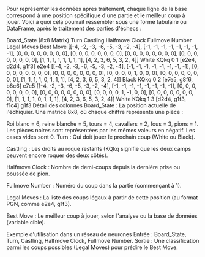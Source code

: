 Pour représenter les données après traitement, chaque ligne de la base correspond à une position spécifique d'une partie et le meilleur coup à jouer. Voici à quoi cela pourrait ressembler sous une forme tabulaire ou DataFrame, après le traitement des parties d'échecs :

Board_State (8x8 Matrix)	Turn	Castling	Halfmove Clock	Fullmove Number	Legal Moves	Best Move
[[-4, -2, -3, -6, -5, -3, -2, -4], [-1, -1, -1, -1, -1, -1, -1, -1], [0, 0, 0, 0, 0, 0, 0, 0], [0, 0, 0, 0, 0, 0, 0, 0], [0, 0, 0, 0, 0, 0, 0, 0], [0, 0, 0, 0, 0, 0, 0, 0], [1, 1, 1, 1, 1, 1, 1, 1], [4, 2, 3, 6, 5, 3, 2, 4]]	White	KQkq	0	1	[e2e4, d2d4, g1f3]	e2e4
[[-4, -2, -3, -6, -5, -3, -2, -4], [-1, -1, -1, -1, -1, -1, -1, -1], [0, 0, 0, 0, 0, 0, 0, 0], [0, 0, 0, 0, 0, 0, 0, 0], [0, 0, 0, 0, 1, 0, 0, 0], [0, 0, 0, 0, 0, 0, 0, 0], [1, 1, 1, 1, 0, 1, 1, 1], [4, 2, 3, 6, 5, 3, 2, 4]]	Black	KQkq	0	2	[e7e5, g8f6, b8c6]	e7e5
[[-4, -2, -3, -6, -5, -3, -2, -4], [-1, -1, -1, -1, -1, -1, -1, -1], [0, 0, 0, 0, 0, 0, 0, 0], [0, 0, 0, 0, 0, 0, 0, 0], [0, 0, 0, 0, 1, -1, 0, 0], [0, 0, 0, 0, 0, 0, 0, 0], [1, 1, 1, 1, 0, 1, 1, 1], [4, 2, 3, 6, 5, 3, 2, 4]]	White	KQkq	1	3	[d2d4, g1f3, f1c4]	g1f3
Détail des colonnes
Board_State : La position actuelle de l'échiquier. Une matrice 8x8, où chaque chiffre représente une pièce :

Roi blanc = 6, reine blanche = 5, tours = 4, cavaliers = 2, fous = 3, pions = 1.
Les pièces noires sont représentées par les mêmes valeurs en négatif.
Les cases vides sont 0.
Turn : Qui doit jouer le prochain coup (White ou Black).

Castling : Les droits au roque restants (KQkq signifie que les deux camps peuvent encore roquer des deux côtés).

Halfmove Clock : Nombre de demi-coups depuis la dernière prise ou poussée de pion.

Fullmove Number : Numéro du coup dans la partie (commençant à 1).

Legal Moves : La liste des coups légaux à partir de cette position (au format PGN, comme e2e4, g1f3).

Best Move : Le meilleur coup à jouer, selon l'analyse ou la base de données (variable cible).

Exemple d'utilisation dans un réseau de neurones
Entrée : Board_State, Turn, Castling, Halfmove Clock, Fullmove Number.
Sortie : Une classification parmi les coups possibles (Legal Moves) pour prédire le Best Move.